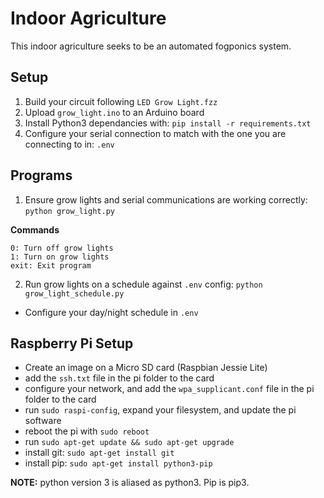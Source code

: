 # Indoor Agriculture
This indoor agriculture seeks to be an automated fogponics system.

## Setup
1. Build your circuit following `LED Grow Light.fzz`
2. Upload `grow_light.ino` to an Arduino board
3. Install Python3 dependancies with: `pip install -r requirements.txt`
4. Configure your serial connection to match with the one you are connecting to in: `.env`

## Programs
1. Ensure grow lights and serial communications are working correctly: `python grow_light.py`

**Commands**
```
0: Turn off grow lights
1: Turn on grow lights
exit: Exit program
```

2. Run grow lights on a schedule against `.env` config: `python grow_light_schedule.py`
- Configure your day/night schedule in `.env`

## Raspberry Pi Setup
- Create an image on a Micro SD card (Raspbian Jessie Lite)
- add the `ssh.txt` file in the pi folder to the card
- configure your network, and add the `wpa_supplicant.conf` file in the pi folder to the card
- run `sudo raspi-config`, expand your filesystem, and update the pi software
- reboot the pi with `sudo reboot`
- run `sudo apt-get update && sudo apt-get upgrade`
- install git: `sudo apt-get install git`
- install pip: `sudo apt-get install python3-pip`

**NOTE:** python version 3 is aliased as python3. Pip is pip3.
